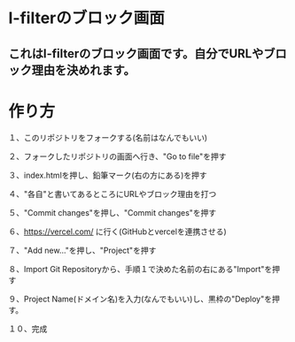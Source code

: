 # I-filterのブロック画面

これはI-filterのブロック画面です。自分でURLやブロック理由を決めれます。
------
# 作り方

１、このリポジトリをフォークする(名前はなんでもいい)

２、フォークしたリポジトリの画面へ行き、"Go to file"を押す

３、index.htmlを押し、鉛筆マーク(右の方にある)を押す

４、"各自"と書いてあるところにURLやブロック理由を打つ

５、"Commit changes"を押し、"Commit changes"を押す

６、https://vercel.com/
に行く(GitHubとvercelを連携させる)

７、"Add new..."を押し、"Project"を押す

８、Import Git Repositoryから、手順１で決めた名前の右にある"Import"を押す

９、Project Name(ドメイン名)を入力(なんでもいい)し、黒枠の"Deploy"を押す。

１０、完成
